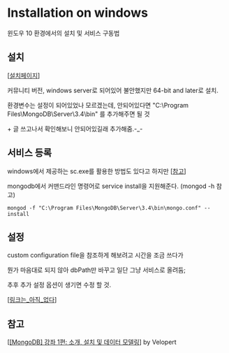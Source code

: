 # Installation on windows
윈도우 10 환경에서의 설치 및 서비스 구동법


## 설치

[[설치페이지](https://www.mongodb.com/download-center)]

커뮤니티 버전, windows server로 되어있어 불안했지만 64-bit and later로 설치.

환경변수는 설정이 되어있었나 모르겠는데, 안되어있다면 "C:\Program Files\MongoDB\Server\3.4\bin\" 를 추가해주면 될 것

\+ 글 쓰고나서 확인해보니 안되어있길래 추가해줌.-_-



## 서비스 등록
windows에서 제공하는 sc.exe를 활용한 방법도 있다고 하지만 [[참고](http://joont.tistory.com/44)]

mongodb에서 커맨드라인 명령어로 service install을 지원해준다. (mongod -h 참고)

    mongod -f "C:\Program Files\MongoDB\Server\3.4\bin\mongo.conf" --install



## 설정
custom configuration file을 참조하게 해보려고 시간을 조금 쓰다가

뭔가 마음대로 되지 않아 dbPath만 바꾸고 일단 그냥 서비스로 올려둠;

추후 추가 설정 옵션이 생기면 수정 할 것.

[[링크는_아직_없다](https://github.com/Kitchu0401/codenotforfood/blob/master/mongodb/mongo.conf)]



## 참고
[[[MongoDB] 강좌 1편: 소개, 설치 및 데이터 모델링](https://velopert.com/436)] by Velopert